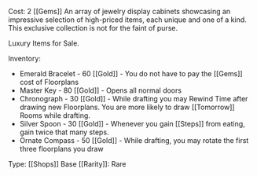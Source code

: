 Cost: 2 [[Gems]]
An array of jewelry display cabinets showcasing an impressive selection of high-priced items, each unique and one of a kind. This exclusive collection is not for the faint of purse.

Luxury Items for Sale.

Inventory:
- Emerald Bracelet - 60 [[Gold]] - You do not have to pay the [[Gems]] cost of Floorplans
- Master Key - 80 [[Gold]] - Opens all normal doors
- Chronograph - 30 [[Gold]] - While drafting you may Rewind Time after drawing new Floorplans. You are more likely to draw [[Tomorrow]] Rooms while drafting.
- Silver Spoon - 30 [[Gold]] - Whenever you gain [[Steps]] from eating, gain twice that many steps.
- Ornate Compass - 50 [[Gold]] - While drafting, you may rotate the first three floorplans you draw

Type: [[Shops]]
Base [[Rarity]]: Rare